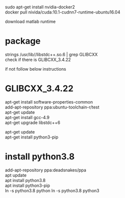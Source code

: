 
sudo apt-get install nvidia-docker2  
docker pull nivida/cuda:10.1-cudnn7-runtime-ubuntu16.04  


download matlab runtime  

# package  

strings /usr/lib/<your architecture>/libstdc++.so.6 | grep GLIBCXX  
check if there is GLIBCXX_3.4.22  

if not follow below instructions  

# GLIBCXX_3.4.22
apt-get install software-properties-common  
add-apt-repository ppa:ubuntu-toolchain-r/test  
apt-get update  
apt-get install gcc-4.9  
apt-get upgrade libstdc++6  
  


apt-get update  
apt-get install python3-pip  
# install python3.8   

add-apt-repository ppa:deadsnakes/ppa  
apt update  
apt install python3.8  
apt install python3-pip  
ln -s python3.8 python 
ln -s python3.8 python3   


